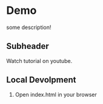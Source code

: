 # Demo
some description!

## Subheader
Watch tutorial on youtube.

## Local Devolpment

1. Open index.html in your browser



